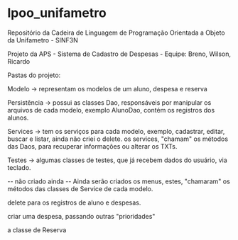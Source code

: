 # lpoo_unifametro
Repositório da Cadeira de Linguagem de Programação Orientada a Objeto da Unifametro - SINF3N

Projeto da APS - Sistema de Cadastro de Despesas -
Equipe: Breno, Wilson, Ricardo

Pastas do projeto:

Modelo -> representam os modelos de um aluno, despesa e reserva

Persistência -> possui as classes Dao, responsáveis por manipular os arquivos de cada modelo,
exemplo AlunoDao, contém os registros dos alunos.

Services -> tem os serviços para cada modelo, exemplo, cadastrar, editar, buscar e listar, ainda não criei o delete.
os services, "chamam" os métodos das Daos, para recuperar informações ou alterar os TXTs.

Testes -> algumas classes de testes, que já recebem dados do usuário, via teclado.


-- não criado ainda --
Ainda serão criados os menus, estes, "chamaram" os métodos das classes de Service de cada modelo.

delete para os registros de aluno e despesas.

criar uma despesa, passando outras "prioridades"

a classe de Reserva

